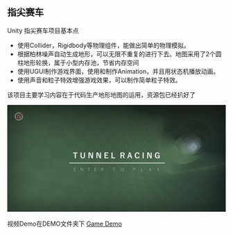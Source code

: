 ## 指尖赛车

Unity 指尖赛车项目基本点

- 使用Collider，Rigidbody等物理组件，能做出简单的物理模拟。
- 根据柏林噪声自动生成地形，可以无限不重复的进行下去。地图采用了2个圆柱地形轮换，属于小型内存池，节省内存空间
- 使用UGUI制作游戏界面，使用和制作Animation，并且用状态机播放动画。
- 使用声音和粒子特效增强游戏效果，可以制作简单粒子特效。

该项目主要学习内容在于代码生产地形地图的运用，资源包已经扒好了

![Demo](./DEMO/Screenshot.png)

视频Demo在DEMO文件夹下 [Game Demo](./DEMO/3DRaceCar%20-%20Menu%20-%20Windows,%20Mac,%20Linux%20-%20Unity%202022.3.27f1%20_DX11_%202024-05-20%2021-33-40.mp4)
